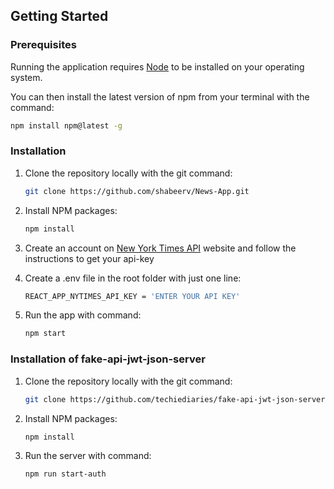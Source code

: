 ## Getting Started

### Prerequisites

Running the application requires [Node](https://nodejs.org/en/) to be installed on your operating system.

You can then install the latest version of npm from your terminal with the command:

```sh
npm install npm@latest -g
```

### Installation

1. Clone the repository locally with the git command:

   ```sh
   git clone https://github.com/shabeerv/News-App.git
   ```

2. Install NPM packages:

   ```sh
   npm install
   ```

3. Create an account on [New York Times API](https://developer.nytimes.com/get-started) website
   and follow the instructions to get your api-key

4. Create a .env file in the root folder with just one line:

   ```sh
   REACT_APP_NYTIMES_API_KEY = 'ENTER YOUR API KEY'
   ```

5. Run the app with command:

   ```sh
   npm start
   ```
### Installation of fake-api-jwt-json-server

1. Clone the repository locally with the git command:

   ```sh
   git clone https://github.com/techiediaries/fake-api-jwt-json-server.git
   ```

2. Install NPM packages:

   ```sh
   npm install
   ```

3. Run the server with command:

   ```sh
   npm run start-auth
   ```